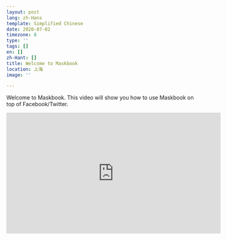 ```yaml
---
layout: post
lang: zh-Hans
template: Simplified Chinese
date: 2020-07-02
timezone: 8
type: ''
tags: []
en: []
zh-Hant: []
title: Welcome to Maskbook
location: 上海
image: ''

---
```

Welcome to Maskbook. This video will show you how to use Maskbook on top of Facebook/Twitter.

<iframe width="560" height="315" src="https://www.youtube.com/embed/eaWFJBkImU0" frameborder="0" allow="accelerometer; autoplay; encrypted-media; gyroscope; picture-in-picture" allowfullscreen></iframe>